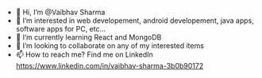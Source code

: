 - 👋 Hi, I’m @Vaibhav Sharma
- 👀 I’m interested in web developement, android developement, java apps, software apps for PC, etc...
- 🌱 I’m currently learning React and MongoDB
- 💞️ I’m looking to collaborate on any of my interested items
- 📫 How to reach me? Find me on LinkedIn https://www.linkedin.com/in/vaibhav-sharma-3b0b90172

<!---
Vaibhav-Sharma-01/Vaibhav-Sharma-01 is a ✨ special ✨ repository because its `README.md` (this file) appears on your GitHub profile.
You can click the Preview link to take a look at your changes.
--->
